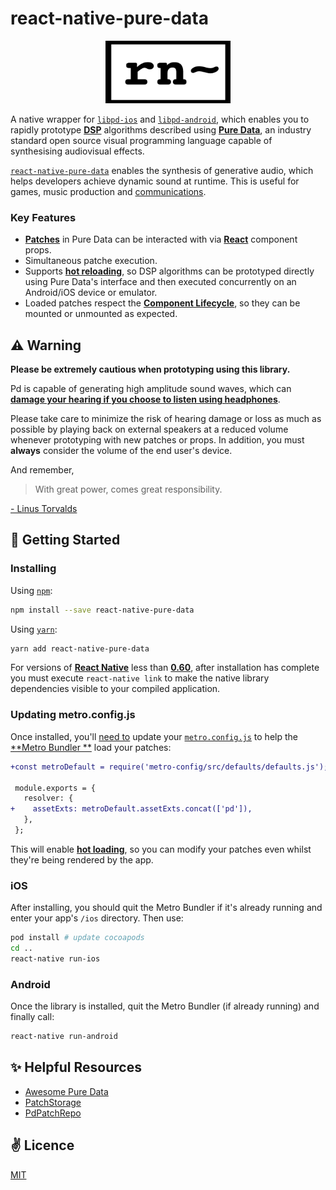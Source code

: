 # react-native-pure-data

<p align="center">
  <img
    src="./public/logo.png"
    width="200"
    height="100"
  />
</p>

A native wrapper for [`libpd-ios`]() and [`libpd-android`](), which enables you to rapidly prototype [**DSP**]() algorithms described using [**Pure Data**](), an industry standard open source visual programming language capable of synthesising audiovisual effects.

[`react-native-pure-data`]() enables the synthesis of generative audio, which helps developers achieve dynamic sound at runtime. This is useful for games, music production and [communications]().

### Key Features

  - [**Patches**]() in Pure Data can be interacted with via [**React**]() component props.
  - Simultaneous patche execution.
  - Supports [**hot reloading**](), so DSP algorithms can be prototyped directly using Pure Data's interface and then executed concurrently on an Android/iOS device or emulator.
  - Loaded patches respect the [**Component Lifecycle**](), so they can be mounted or unmounted as expected.

## ⚠️ Warning

**Please be extremely cautious when prototyping using this library.**

Pd is capable of generating high amplitude sound waves, which can [**damage your hearing if you choose to listen using headphones**]().

Please take care to minimize the risk of hearing damage or loss as much as possible by playing back on external speakers at a reduced volume whenever prototyping with new patches or props. In addition, you must **always** consider the volume of the end user's device.

And remember,

> With great power, comes great responsibility.

[- Linus Torvalds]()

## 🚀 Getting Started

### Installing

Using [`npm`]():

```bash
npm install --save react-native-pure-data
```

Using [`yarn`]():

```bash
yarn add react-native-pure-data
```

For versions of [**React Native**]() less than [**0.60**](), after installation has complete you must execute `react-native link` to make the native library dependencies visible to your compiled application.

### Updating metro.config.js

Once installed, you'll [need to](https://github.com/facebook/metro/issues/367) update your [`metro.config.js`]() to help the [**Metro Bundler **]() load your patches:

```diff
+const metroDefault = require('metro-config/src/defaults/defaults.js');

 module.exports = {
   resolver: {
+    assetExts: metroDefault.assetExts.concat(['pd']),
   },
 };
```

This will enable [**hot loading**](), so you can modify your patches even whilst they're being rendered by the app.

### iOS

After installing, you should quit the Metro Bundler if it's already running and enter your app's `/ios` directory. Then use:

```bash
pod install # update cocoapods
cd ..
react-native run-ios
```
### Android

Once the library is installed, quit the Metro Bundler (if already running) and finally call:

```bash
react-native run-android
```
## ✨ Helpful Resources 

  - [Awesome Pure Data](https://github.com/virtualtam/awesome-puredata)
  - [PatchStorage](https://patchstorage.com)
  - [PdPatchRepo](http://pdpatchrepo.info/patches/patch/14)

## ✌️ Licence
[MIT]()
